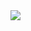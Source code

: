 <html>
  <head>
    <title>COVID-19 Data Visualizations
    </title>
  </head>
  <body>
<div class='tableauPlaceholder' id='viz1583851360589' style='position: relative'><noscript><a href='#'><img alt=' ' src='https:&#47;&#47;public.tableau.com&#47;static&#47;images&#47;Mo&#47;Motion_CO2_emissions&#47;Dashboard1&#47;1_rss.png' style='border: none' /></a></noscript><object class='tableauViz'  style='display:none;'><param name='host_url' value='https%3A%2F%2Fpublic.tableau.com%2F' /> <param name='embed_code_version' value='3' /> <param name='site_root' value='' /><param name='name' value='Motion_CO2_emissions&#47;Dashboard1' /><param name='tabs' value='no' /><param name='toolbar' value='yes' /><param name='static_image' value='https:&#47;&#47;public.tableau.com&#47;static&#47;images&#47;Mo&#47;Motion_CO2_emissions&#47;Dashboard1&#47;1.png' /> <param name='animate_transition' value='yes' /><param name='display_static_image' value='yes' /><param name='display_spinner' value='yes' /><param name='display_overlay' value='yes' /><param name='display_count' value='yes' /></object></div>               
<script type='text/javascript'>                    var divElement = document.getElementById('viz1583851360589');                    var vizElement = divElement.getElementsByTagName('object')[0];                    if ( divElement.offsetWidth > 800 ) { vizElement.style.width='1666px';vizElement.style.height='2027px';} else if ( divElement.offsetWidth > 500 ) { vizElement.style.width='1666px';vizElement.style.height='2027px';} else { vizElement.style.width='100%';vizElement.style.height='1177px';}                     var scriptElement = document.createElement('script');                    scriptElement.src = 'https://public.tableau.com/javascripts/api/viz_v1.js';                    vizElement.parentNode.insertBefore(scriptElement, vizElement);                </script>
  </body>
</html>
